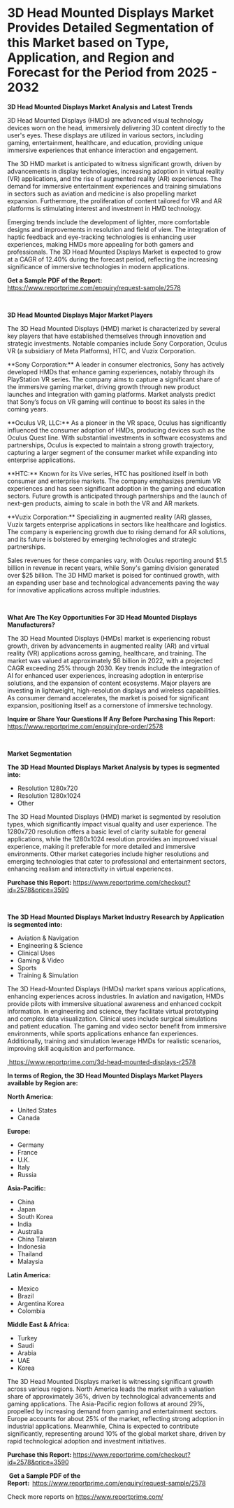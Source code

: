 <p><h1>3D Head Mounted Displays Market Provides Detailed Segmentation of this Market based on Type, Application, and Region and Forecast for the Period from 2025 - 2032</h1></p><p><strong>3D Head Mounted Displays Market Analysis and Latest Trends</strong></p>
<p><p>3D Head Mounted Displays (HMDs) are advanced visual technology devices worn on the head, immersively delivering 3D content directly to the user's eyes. These displays are utilized in various sectors, including gaming, entertainment, healthcare, and education, providing unique immersive experiences that enhance interaction and engagement.</p><p>The 3D HMD market is anticipated to witness significant growth, driven by advancements in display technologies, increasing adoption in virtual reality (VR) applications, and the rise of augmented reality (AR) experiences. The demand for immersive entertainment experiences and training simulations in sectors such as aviation and medicine is also propelling market expansion. Furthermore, the proliferation of content tailored for VR and AR platforms is stimulating interest and investment in HMD technology. </p><p>Emerging trends include the development of lighter, more comfortable designs and improvements in resolution and field of view. The integration of haptic feedback and eye-tracking technologies is enhancing user experiences, making HMDs more appealing for both gamers and professionals. The 3D Head Mounted Displays Market is expected to grow at a CAGR of 12.40% during the forecast period, reflecting the increasing significance of immersive technologies in modern applications.</p></p>
<p><strong>Get a Sample PDF of the Report:&nbsp;</strong> <a href="https://www.reportprime.com/enquiry/request-sample/2578?utm_campaign=3169&utm_medium=2&utm_source=Github&utm_content=ia&utm_term=18032025&utm_id=3d-head-mounted-displays">https://www.reportprime.com/enquiry/request-sample/2578</a></p>
<p>&nbsp;</p>
<p><strong>3D Head Mounted Displays Major Market Players</strong></p>
<p><p>The 3D Head Mounted Displays (HMD) market is characterized by several key players that have established themselves through innovation and strategic investments. Notable companies include Sony Corporation, Oculus VR (a subsidiary of Meta Platforms), HTC, and Vuzix Corporation.</p><p>**Sony Corporation:** A leader in consumer electronics, Sony has actively developed HMDs that enhance gaming experiences, notably through its PlayStation VR series. The company aims to capture a significant share of the immersive gaming market, driving growth through new product launches and integration with gaming platforms. Market analysts predict that Sony’s focus on VR gaming will continue to boost its sales in the coming years.</p><p>**Oculus VR, LLC:** As a pioneer in the VR space, Oculus has significantly influenced the consumer adoption of HMDs, producing devices such as the Oculus Quest line. With substantial investments in software ecosystems and partnerships, Oculus is expected to maintain a strong growth trajectory, capturing a larger segment of the consumer market while expanding into enterprise applications.</p><p>**HTC:** Known for its Vive series, HTC has positioned itself in both consumer and enterprise markets. The company emphasizes premium VR experiences and has seen significant adoption in the gaming and education sectors. Future growth is anticipated through partnerships and the launch of next-gen products, aiming to scale in both the VR and AR markets.</p><p>**Vuzix Corporation:** Specializing in augmented reality (AR) glasses, Vuzix targets enterprise applications in sectors like healthcare and logistics. The company is experiencing growth due to rising demand for AR solutions, and its future is bolstered by emerging technologies and strategic partnerships.</p><p>Sales revenues for these companies vary, with Oculus reporting around $1.5 billion in revenue in recent years, while Sony's gaming division generated over $25 billion. The 3D HMD market is poised for continued growth, with an expanding user base and technological advancements paving the way for innovative applications across multiple industries.</p></p>
<p>&nbsp;</p>
<p><strong>What Are The Key Opportunities For 3D Head Mounted Displays Manufacturers?</strong></p>
<p><p>The 3D Head Mounted Displays (HMDs) market is experiencing robust growth, driven by advancements in augmented reality (AR) and virtual reality (VR) applications across gaming, healthcare, and training. The market was valued at approximately $6 billion in 2022, with a projected CAGR exceeding 25% through 2030. Key trends include the integration of AI for enhanced user experiences, increasing adoption in enterprise solutions, and the expansion of content ecosystems. Major players are investing in lightweight, high-resolution displays and wireless capabilities. As consumer demand accelerates, the market is poised for significant expansion, positioning itself as a cornerstone of immersive technology.</p></p>
<p><strong>Inquire or Share Your Questions If Any Before Purchasing This Report:</strong> <a href="https://www.reportprime.com/enquiry/pre-order/2578?utm_campaign=3169&utm_medium=2&utm_source=Github&utm_content=ia&utm_term=18032025&utm_id=3d-head-mounted-displays">https://www.reportprime.com/enquiry/pre-order/2578</a></p>
<p>&nbsp;</p>
<p><strong>Market Segmentation</strong></p>
<p><strong>The 3D Head Mounted Displays Market Analysis by types is segmented into:</strong></p>
<p><ul><li>Resolution 1280x720</li><li>Resolution 1280x1024</li><li>Other</li></ul></p>
<p><p>The 3D Head Mounted Displays (HMD) market is segmented by resolution types, which significantly impact visual quality and user experience. The 1280x720 resolution offers a basic level of clarity suitable for general applications, while the 1280x1024 resolution provides an improved visual experience, making it preferable for more detailed and immersive environments. Other market categories include higher resolutions and emerging technologies that cater to professional and entertainment sectors, enhancing realism and interactivity in virtual experiences.</p></p>
<p><strong>Purchase this Report:&nbsp;</strong><a href="https://www.reportprime.com/checkout?id=2578&price=3590&utm_campaign=3169&utm_medium=2&utm_source=Github&utm_content=ia&utm_term=18032025&utm_id=3d-head-mounted-displays">https://www.reportprime.com/checkout?id=2578&price=3590</a></p>
<p>&nbsp;</p>
<p><strong>The 3D Head Mounted Displays Market Industry Research by Application is segmented into:</strong></p>
<p><ul><li>Aviation & Navigation</li><li>Engineering & Science</li><li>Clinical Uses</li><li>Gaming & Video</li><li>Sports</li><li>Training & Simulation</li></ul></p>
<p><p>The 3D Head-Mounted Displays (HMDs) market spans various applications, enhancing experiences across industries. In aviation and navigation, HMDs provide pilots with immersive situational awareness and enhanced cockpit information. In engineering and science, they facilitate virtual prototyping and complex data visualization. Clinical uses include surgical simulations and patient education. The gaming and video sector benefit from immersive environments, while sports applications enhance fan experiences. Additionally, training and simulation leverage HMDs for realistic scenarios, improving skill acquisition and performance.</p></p>
<p><a href="https://www.reportprime.com/3d-head-mounted-displays-r2578?utm_campaign=3169&utm_medium=2&utm_source=Github&utm_content=ia&utm_term=18032025&utm_id=3d-head-mounted-displays">&nbsp;https://www.reportprime.com/3d-head-mounted-displays-r2578</a></p>
<p><strong>In terms of Region, the 3D Head Mounted Displays Market Players available by Region are:</strong></p>
<p>
    <p> <strong> North America: </strong>
        <ul>
            <li>United States</li>
            <li>Canada</li>
        </ul>
        </p> 
    <p> <strong> Europe: </strong>
        <ul>
            <li>Germany</li>
            <li>France</li>
            <li>U.K.</li>
            <li>Italy</li>
            <li>Russia</li>
        </ul>
        </p> 
    <p> <strong> Asia-Pacific: </strong>
        <ul>
            <li>China</li>
            <li>Japan</li>
            <li>South Korea</li>
            <li>India</li>
            <li>Australia</li>
            <li>China Taiwan</li>
            <li>Indonesia</li>
            <li>Thailand</li>
            <li>Malaysia</li>
        </ul>
        </p> 
    <p> <strong> Latin America: </strong>
        <ul>
            <li>Mexico</li>
            <li>Brazil</li>
            <li>Argentina Korea</li>
            <li>Colombia</li>
        </ul>
        </p> 
    <p> <strong> Middle East & Africa: </strong>
        <ul>
            <li>Turkey</li>
            <li>Saudi</li>
            <li>Arabia</li>
            <li>UAE</li>
            <li>Korea</li>
        </ul>
    </p>
    </p>
<p><p>The 3D Head Mounted Displays market is witnessing significant growth across various regions. North America leads the market with a valuation share of approximately 36%, driven by technological advancements and gaming applications. The Asia-Pacific region follows at around 29%, propelled by increasing demand from gaming and entertainment sectors. Europe accounts for about 25% of the market, reflecting strong adoption in industrial applications. Meanwhile, China is expected to contribute significantly, representing around 10% of the global market share, driven by rapid technological adoption and investment initiatives.</p></p>
<p><strong>Purchase this Report: </strong><a href="https://www.reportprime.com/checkout?id=2578&price=3590&utm_campaign=3169&utm_medium=2&utm_source=Github&utm_content=ia&utm_term=18032025&utm_id=3d-head-mounted-displays">https://www.reportprime.com/checkout?id=2578&price=3590</a></p>
<p>&nbsp;<strong>Get a Sample PDF of the Report:&nbsp;&nbsp;</strong><a href="https://www.reportprime.com/enquiry/request-sample/2578?utm_campaign=3169&utm_medium=2&utm_source=Github&utm_content=ia&utm_term=18032025&utm_id=3d-head-mounted-displays">https://www.reportprime.com/enquiry/request-sample/2578</a></p>
<p><strong></strong></p>
<p>Check more reports on <a href="https://www.reportprime.com/?utm_campaign=3169&utm_medium=2&utm_source=Github&utm_content=ia&utm_term=18032025&utm_id=3d-head-mounted-displays">https://www.reportprime.com/</a></p>